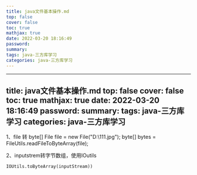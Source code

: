 ```yaml
---
title: java文件基本操作.md
top: false
cover: false
toc: true
mathjax: true
date: 2022-03-20 18:16:49
password:
summary:
tags: java-三方库学习
categories: java-三方库学习
---
```

---
title: java文件基本操作.md
top: false
cover: false
toc: true
mathjax: true
date: 2022-03-20 18:16:49
password:
summary:
tags: java-三方库学习
categories: java-三方库学习
---


1、file 转 byte[]
    File file = new File("D:\\111.jpg");
        byte[] bytes = FileUtils.readFileToByteArray(file);

2、inputstrem转字节数组，使用IOutils
~~~
IOUtils.toByteArray(inputStream))
~~~
